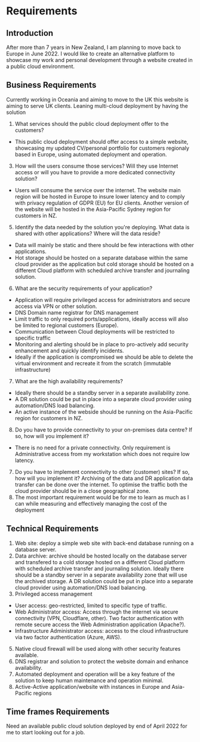 # Requirements

## Introduction
After more than 7 years in New Zealand, I am planning to move back to Europe in June 2022. I would like to create an alternative platform to showcase my work and personal development through a website created in a public cloud environment. 


## Business Requirements
Currently working in Oceania and aiming to move to the UK this website is aiming to serve UK clients.
Leaning multi-cloud deployment by having the solution
1. What services should the public cloud deployment offer to the customers?
* This public cloud deployment should offer access to a simple website, showcasing my updated CV/personal portfolio for customers regionaly based in Europe, using automated deployment and operation.
3. How will the users consume those services? Will they use Internet access or will you have to provide a more dedicated connectivity solution?
* Users will consume the service over the internet. The website main region will be hosted in Europe to insure lower latency and to comply with privacy regulation of GDPR (EU) for EU clients. Another version of the website will be hosted in the Asia-Pacific Sydney region for customers in NZ.
5. Identify the data needed by the solution you're deploying. What data is shared with other applications? Where will the data reside?
* Data will mainly be static and there should be few interactions with other applications. 
* Hot storage should be hosted on a separate database within the same cloud provider as the application but cold storage should be hosted on a different Cloud platform with scheduled archive transfer and journaling solution.
6. What are the security requirements of your application?
* Application will require privileged access for administrators and secure access via VPN or other solution.
* DNS Domain name registrar for DNS management
* Limit traffic to only required ports/applications, ideally access will also be limited to regional customers (Europe).
* Communication between Cloud deployments will be restricted to specific traffic
* Monitoring and alerting should be in place to pro-actively add security enhancement and quickly identify incidents.
* Ideally if the application is compromised we should be able to delete the virtual environment and recreate it from the scratch (immutable infrastructure)
7. What are the high availability requirements?
* Ideally there should be a standby server in a separate availability zone. 
* A DR solution could be put in place into a separate cloud provider using automation/DNS load balancing.
* An active instance of the webside should be running on the Asia-Pacific region for customers in NZ.
8. Do you have to provide connectivity to your on-premises data centre? If so, how will you implement it?
* There is no need for a private connectivity. Only requirement is Administrative access from my workstation which does not require low latency.
7. Do you have to implement connectivity to other (customer) sites? If so, how will you implement it?
Archiving of the data and DR application data transfer can be done over the internet. To optimise the traffic both the cloud provider should be in a close geographical zone.
8. The most important requirement would be for me to learn as much as I can while measuring and effectively managing the cost of the deployment



## Technical Requirements
1. Web site: deploy a simple web site with back-end database running on a database server.
2. Data archive: archive should be hosted locally on the database server and transfered to a cold storage hosted on a different Cloud platform with scheduled archive transfer and journaling solution. Ideally there should be a standby server in a separate availability zone that will use the archived storage. A DR solution could be put in place into a separate cloud provider using automation/DNS load balancing.
4. Privileged access management
* User access: geo-restricted, limited to specific type of traffic.
* Web Administrator access: Access through the internet via secure connectivity (VPN, Cloudflare, other). Two factor authentication with remote secure access the Web Administration application (Apache?).
* Infrastructure Administrator access: access to the cloud infrastructure via two factor authentication (Azure, AWS).
5. Native cloud firewall will be used along with other security features available.
6. DNS registrar and solution to protect the website domain and enhance availability.
7. Automated deployment and operation will be a key feature of the solution to keep human maintenance and operation minimal.
8. Active-Active application/website with instances in Europe and Asia-Pacific regions

## Time frames Requirements
Need an available public cloud solution deployed by end of April 2022 for me to start looking out for a job.
